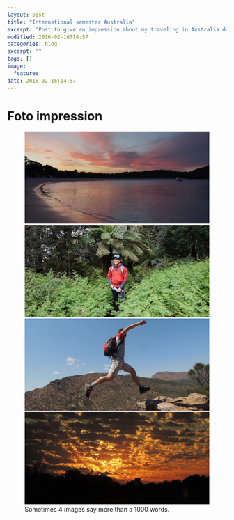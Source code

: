 ```yaml
---
layout: post
title: "International semester Australia"
excerpt: "Post to give an impression about my traveling in Australia during my international semester in Brisbane"
modified: 2016-02-16T14:57
categories: blog
excerpt: ""
tags: []
image:
  feature:
date: 2016-02-16T14:57
---
```


# Foto impression

<figure class="half">
	<a href="/images/image-australia-1-1200x600.jpg"><img src="/images/image-australia-1-600x300.jpg" alt="image"></a>
	<a href="/images/image-australia-2-1200x600.jpg"><img src="/images/image-australia-2-600x300.jpg" alt="image"></a>
  <a href="/images/image-australia-3-1200x600.jpg"><img src="/images/image-australia-3-600x300.jpg" alt="image"></a>
	<a href="/images/image-australia-4-1200x600.jpg"><img src="/images/image-australia-4-600x300.jpg" alt="image"></a>
	<figcaption>Sometimes 4 images say more than a 1000 words.</figcaption>
</figure>
